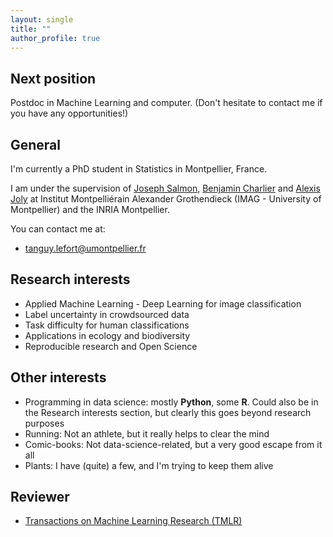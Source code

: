 ```yaml
---
layout: single
title: ""
author_profile: true
---
```


## Next position

Postdoc in Machine Learning and computer. (Don't hesitate to contact me if you have any opportunities!)


## General

I'm currently a PhD student in Statistics in Montpellier, France.

I am under the supervision of [Joseph Salmon](http://josephsalmon.eu/), [Benjamin Charlier](https://imag.umontpellier.fr/~charlier/index.php?page=index) and [Alexis Joly](http://www-sop.inria.fr/members/Alexis.Joly/wiki/pmwiki.php) at Institut Montpelliérain Alexander Grothendieck (IMAG - University of Montpellier) and the INRIA Montpellier.

You can contact me at:

* [tanguy.lefort@umontpellier.fr](mailto:tanguy.lefort@umontpellier.fr)

## Research interests

* Applied Machine Learning - Deep Learning for image classification
* Label uncertainty in crowdsourced data
* Task difficulty for human classifications
* Applications in ecology and biodiversity
* Reproducible research and Open Science

## Other interests

* Programming in data science: mostly **Python**, some **R**. Could also be in the Research interests section, but clearly this goes beyond research purposes
* Running: Not an athlete, but it really helps to clear the mind
* Comic-books: Not data-science-related, but a very good escape from it all
* Plants: I have (quite) a few, and I'm trying to keep them alive

## Reviewer

- [Transactions on Machine Learning Research (TMLR)](https://jmlr.org/tmlr/)

